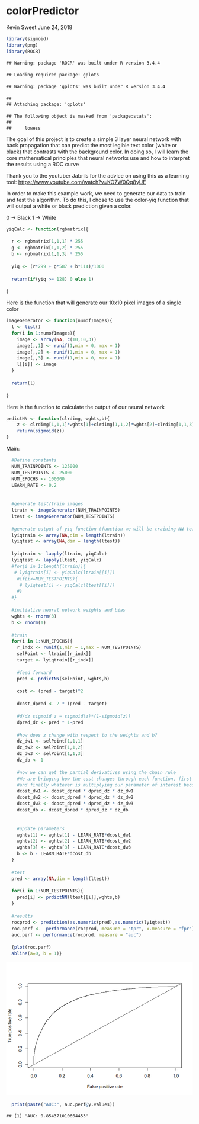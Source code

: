 colorPredictor
================
Kevin Sweet
June 24, 2018

``` r
library(sigmoid)
library(png)
library(ROCR)
```

    ## Warning: package 'ROCR' was built under R version 3.4.4

    ## Loading required package: gplots

    ## Warning: package 'gplots' was built under R version 3.4.4

    ## 
    ## Attaching package: 'gplots'

    ## The following object is masked from 'package:stats':
    ## 
    ##     lowess

The goal of this project is to create a simple 3 layer neural network with back propagation that can predict the most legible text color (white or black) that contrasts with the background color. In doing so, I will learn the core mathematical principles that neural networks use and how to interpret the results using a ROC curve

Thank you to the youtuber Jabrils for the advice on using this as a learning tool: <https://www.youtube.com/watch?v=KO7W0Qq8yUE>

In order to make this example work, we need to generate our data to train and test the algorithm. To do this, I chose to use the color-yiq function that will output a white or black prediction given a color.

0 -&gt; Black 1 -&gt; White

``` r
yiqCalc <- function(rgbmatrix){
  
  r <- rgbmatrix[1,1,1] * 255 
  g <- rgbmatrix[1,1,2] * 255
  b <- rgbmatrix[1,1,3] * 255
  
  yiq <- (r*299 + g*587 + b*114)/1000
  
  return(if(yiq >= 128) 0 else 1)
  
}
```

Here is the function that will generate our 10x10 pixel images of a single color

``` r
imageGenerator <- function(numofImages){
  l <- list()
  for(i in 1:numofImages){
    image <- array(NA, c(10,10,3))
    image[,,1] <- runif(1,min = 0, max = 1)
    image[,,2] <- runif(1,min = 0, max = 1)
    image[,,3] <- runif(1,min = 0, max = 1)
    l[[i]] <- image
  }
  
  return(l)
  
}
```

Here is the function to calculate the output of our neural network

``` r
prdictNN <- function(clrdimg, wghts,b){
    z <- clrdimg[1,1,1]*wghts[1]+clrdimg[1,1,2]*wghts[2]+clrdimg[1,1,3]*wghts[3]+b
    return(sigmoid(z))
}
```

Main:

``` r
  #Define constants
  NUM_TRAINPOINTS <- 125000
  NUM_TESTPOINTS <- 25000
  NUM_EPOCHS <- 100000
  LEARN_RATE <- 0.2
  
  
  #generate test/train images
  ltrain <- imageGenerator(NUM_TRAINPOINTS)
  ltest <- imageGenerator(NUM_TESTPOINTS)
  
  #generate output of yiq function (function we will be training NN to) for train and test set
  lyiqtrain <- array(NA,dim = length(ltrain))
  lyiqtest <- array(NA,dim = length(ltest))
  
  lyiqtrain <- lapply(ltrain, yiqCalc)
  lyiqtest <- lapply(ltest, yiqCalc)
  #for(i in 1:length(ltrain)){
   # lyiqtrain[i] <- yiqCalc(ltrain[[i]])
    #if(i<=NUM_TESTPOINTS){
     # lyiqtest[i] <- yiqCalc(ltest[[i]])
    #}
  #}
  
  #initialize neural network weights and bias
  wghts <- rnorm(3)
  b <- rnorm(1)
  
  #train 
  for(i in 1:NUM_EPOCHS){
    r_indx <- runif(1,min = 1,max = NUM_TESTPOINTS)
    selPoint <- ltrain[[r_indx]]
    target <- lyiqtrain[[r_indx]]
    
    #feed forward
    pred <- prdictNN(selPoint, wghts,b)
    
    cost <- (pred - target)^2
    
    dcost_dpred <- 2 * (pred - target)
    
    #d/dz sigmoid z = sigmoid(z)*(1-sigmoid(z))
    dpred_dz <- pred * 1-pred
    
    #how does z change with respect to the weights and b?
    dz_dw1 <- selPoint[1,1,1]
    dz_dw2 <- selPoint[1,1,2]
    dz_dw3 <- selPoint[1,1,3]
    dz_db <- 1
    
    #now we can get the partial derivatives using the chain rule
    #We are bringing how the cost changes through each function, first through the square, then through the sigmoid
    #and finally whatever is multiplying our parameter of interest becomes the last past
    dcost_dw1 <- dcost_dpred * dpred_dz * dz_dw1
    dcost_dw2 <- dcost_dpred * dpred_dz * dz_dw2
    dcost_dw3 <- dcost_dpred * dpred_dz * dz_dw3
    dcost_db <- dcost_dpred * dpred_dz * dz_db
    
    
    #update parameters
    wghts[1] <- wghts[1] - LEARN_RATE*dcost_dw1
    wghts[2] <- wghts[2] - LEARN_RATE*dcost_dw2
    wghts[3] <- wghts[3] - LEARN_RATE*dcost_dw3
    b <- b - LEARN_RATE*dcost_db
  }

  #test
  pred <- array(NA,dim = length(ltest))
  
  for(i in 1:NUM_TESTPOINTS){
    pred[i] <- prdictNN(ltest[[i]],wghts,b)
  }
  
  #results
  rocprod <- prediction(as.numeric(pred),as.numeric(lyiqtest))
  roc.perf <-  performance(rocprod, measure = "tpr", x.measure = "fpr")
  auc.perf <- performance(rocprod, measure = "auc")
  
  {plot(roc.perf)
  abline(a=0, b = 1)}
```

![](colorPredictor_files/figure-markdown_github/unnamed-chunk-5-1.png)

``` r
  print(paste("AUC:", auc.perf@y.values))
```

    ## [1] "AUC: 0.854371010664453"
